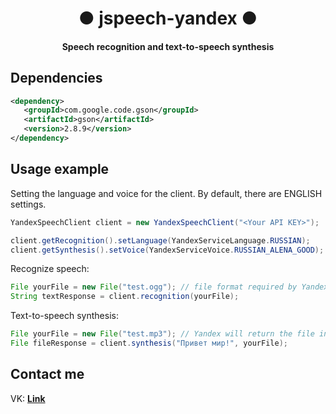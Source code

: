 <div align="center">

# ● jspeech-yandex ●
#### Speech recognition and text-to-speech synthesis

</div>

## Dependencies
```xml
<dependency>
   <groupId>com.google.code.gson</groupId>
   <artifactId>gson</artifactId>
   <version>2.8.9</version>
</dependency>
```

## Usage example

Setting the language and voice for the client. By default, there are ENGLISH settings.
```java
YandexSpeechClient client = new YandexSpeechClient("<Your API KEY>"); 

client.getRecognition().setLanguage(YandexServiceLanguage.RUSSIAN);
client.getSynthesis().setVoice(YandexServiceVoice.RUSSIAN_ALENA_GOOD);
```

Recognize speech:
```java
File yourFile = new File("test.ogg"); // file format required by Yandex
String textResponse = client.recognition(yourFile);
```

Text-to-speech synthesis:
```java
File yourFile = new File("test.mp3"); // Yandex will return the file in MP3 format
File fileResponse = client.synthesis("Привет мир!", yourFile); 
```

## Contact me
VK: **[Link](https://vk.com/z1coast)**
